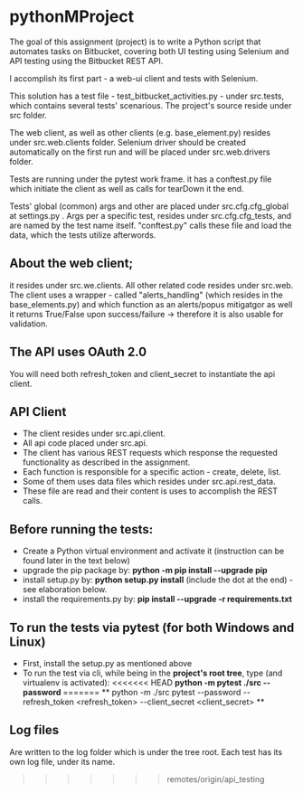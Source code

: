 # pythonMProject

The goal of this assignment (project) is to write a Python script that automates tasks on Bitbucket, covering both UI testing
using Selenium and API testing using the Bitbucket REST API.

I accomplish its first part - a web-ui client and tests with Selenium.

This solution has a test file - test_bitbucket_activities.py - under src.tests, which contains several tests' scenarious.
The project's source reside under src folder.

The web client, as well as other clients (e.g. base_element.py) resides under src.web.clients folder.
Selenium driver should be created automatically on the first run and will be placed under src.web.drivers folder.

Tests are running under the pytest work frame.
it has a conftest.py file which initiate the client as well as calls for tearDown it the end.

Tests' global (common) args and other are placed under src.cfg.cfg_global at settings.py .
Args per a specific test, resides under src.cfg.cfg_tests, and are named by the test name itself.
"conftest.py" calls these file and load the data, which the tests utilize afterwords.

## About the web client;
it resides under src.we.clients.
All other related code resides under src.web. 
The client uses a wrapper - called "alerts_handling" (which resides in the base_elements.py) and which function as an alerts/popus mitigatgor 
as well it returns True/False upon success/failure -> therefore it is also usable for validation.

## The API uses OAuth 2.0 
You will need both refresh_token and client_secret to instantiate the api client.

## API Client
  - The client resides under src.api.client.
  - All api code placed under src.api.
  - The client has various REST requests which response the requested functionality as described in the assignment.
  - Each function is responsible for a specific action - create, delete, list.
  - Some of them uses data files which resides under src.api.rest_data.
  - These file are read and their content is uses to accomplish the REST calls.

## Before running the tests:
  - Create a Python virtual environment and activate it (instruction can be found later in the text below)
  - upgrade the pip package by: **python -m pip install --upgrade pip**
  - install setup.py by: **python setup.py install** (include the dot at the end) - see elaboration below.
  - install the requirements.py by:  **pip install --upgrade -r requirements.txt**

## To run the tests via pytest (for both Windows and Linux)
- First, install the setup.py as mentioned above 
- To run the test via cli, while being in the **project's root tree**, type (and virtualenv is activated):
<<<<<<< HEAD
  **python -m pytest ./src --password <bitbucket password>**
=======
** python -m ./src pytest --password <bitbucket password> --refresh_token <refresh_token> --client_secret <client_secret> **

## Log files
Are written to the log folder which is under the tree root.
Each test has its own log file, under its name.




>>>>>>> remotes/origin/api_testing
